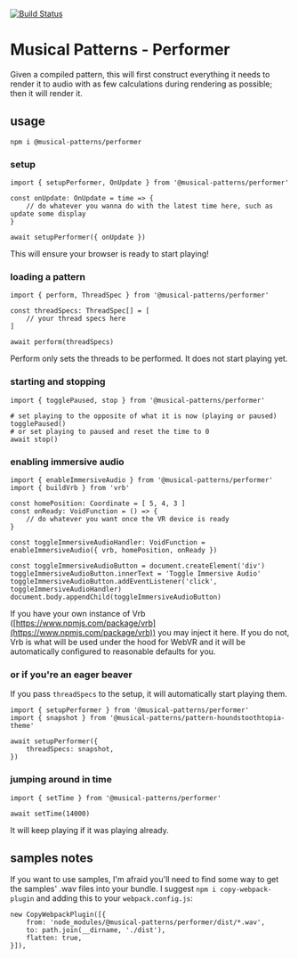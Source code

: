 [![Build Status](https://travis-ci.com/MusicalPatterns/performer.svg?branch=master)](https://travis-ci.com/MusicalPatterns/performer)

# Musical Patterns - Performer

Given a compiled pattern, this will first construct everything it needs to render it to audio with as few calculations during rendering as possible;
then it will render it.

## usage

`npm i @musical-patterns/performer`

### setup

```
import { setupPerformer, OnUpdate } from '@musical-patterns/performer'

const onUpdate: OnUpdate = time => {
	// do whatever you wanna do with the latest time here, such as update some display
}

await setupPerformer({ onUpdate })
```

This will ensure your browser is ready to start playing!

### loading a pattern

```
import { perform, ThreadSpec } from '@musical-patterns/performer'

const threadSpecs: ThreadSpec[] = [
	// your thread specs here
]

await perform(threadSpecs)
```

Perform only sets the threads to be performed. It does not start playing yet.

### starting and stopping

```
import { togglePaused, stop } from '@musical-patterns/performer'

# set playing to the opposite of what it is now (playing or paused)
togglePaused()
# or set playing to paused and reset the time to 0
await stop()

```

### enabling immersive audio

```
import { enableImmersiveAudio } from '@musical-patterns/performer'
import { buildVrb } from 'vrb'

const homePosition: Coordinate = [ 5, 4, 3 ]
const onReady: VoidFunction = () => {
	// do whatever you want once the VR device is ready
}

const toggleImmersiveAudioHandler: VoidFunction = enableImmersiveAudio({ vrb, homePosition, onReady })

const toggleImmersiveAudioButton = document.createElement('div')
toggleImmersiveAudioButton.innerText = 'Toggle Immersive Audio'
toggleImmersiveAudioButton.addEventListener('click', toggleImmersiveAudioHandler)
document.body.appendChild(toggleImmersiveAudioButton)
```

If you have your own instance of Vrb ([https://www.npmjs.com/package/vrb](https://www.npmjs.com/package/vrb)) you may inject it here.
If you do not, Vrb is what will be used under the hood for WebVR and it will be automatically configured to reasonable defaults for you.

### or if you're an eager beaver

If you pass `threadSpecs` to the setup, it will automatically start playing them.

```
import { setupPerformer } from '@musical-patterns/performer'
import { snapshot } from '@musical-patterns/pattern-houndstoothtopia-theme'

await setupPerformer({
	threadSpecs: snapshot,
})

```

### jumping around in time

```
import { setTime } from '@musical-patterns/performer'

await setTime(14000)

```

It will keep playing if it was playing already.

## samples notes

If you want to use samples, I'm afraid you'll need to find some way to get the samples' .wav files into your bundle.
I suggest `npm i copy-webpack-plugin` and adding this to your `webpack.config.js`:

```
new CopyWebpackPlugin([{
	from: 'node_modules/@musical-patterns/performer/dist/*.wav',
	to: path.join(__dirname, './dist'),
	flatten: true,
}]),
```
